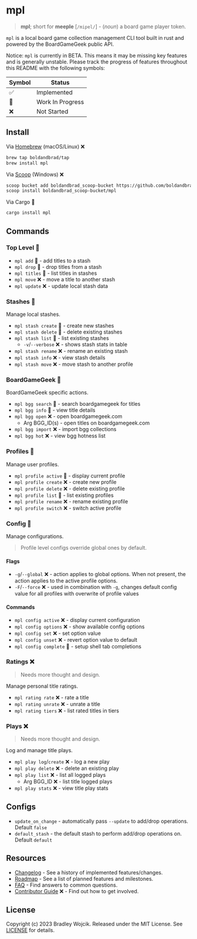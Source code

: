 # mpl

> **mpl**; short for **meeple** [`/mipel/`] - (*noun*) a board game player
> token.

`mpl` is a local board game collection management CLI tool built in rust and
powered by the BoardGameGeek public API.

Notice: `mpl` is currently in BETA. This means it may be missing key features and is generally unstable.
Please track the progress of features throughout this README with the following symbols:

| Symbol    | Status            |
| -         | -                 |
| ✅        | Implemented       |
| 🚧        | Work In Progress  |
| ❌        | Not Started       |

## Install

Via [Homebrew](https://brew.sh) (macOS/Linux) ❌

```sh
brew tap boldandbrad/tap
brew install mpl
```

Via [Scoop](https://scoop.sh) (Windows) ❌

```sh
scoop bucket add boldandbrad_scoop-bucket https://github.com/boldandbrad/scoop-bucket
scoop install boldandbrad_scoop-bucket/mpl
```

Via Cargo 🚧

```sh
cargo install mpl
```

## Commands

### Top Level 🚧

- `mpl add` 🚧 - add titles to a stash
- `mpl drop` 🚧 - drop titles from a stash
- `mpl titles` 🚧 - list titles in stashes
- `mpl move` ❌ - move a title to another stash
- `mpl update` ❌ - update local stash data

### Stashes 🚧

Manage local stashes.

- `mpl stash create` 🚧 - create new stashes
- `mpl stash delete` 🚧 - delete existing stashes
- `mpl stash list` 🚧 - list existing stashes
  - `-v`/`--verbose` ❌ - shows stash stats in table
- `mpl stash rename` ❌ - rename an existing stash
- `mpl stash info` ❌ - view stash details
- `mpl stash move` ❌ - move stash to another profile

### BoardGameGeek 🚧

BoardGameGeek specific actions.

- `mpl bgg search` 🚧 - search boardgamegeek for titles
- `mpl bgg info` 🚧 - view title details
- `mpl bgg open` ❌ - open boardgamegeek.com
  - Arg BGG_ID(s) - open titles on boardgamegeek.com
- `mpl bgg import` ❌ - import bgg collections
- `mpl bgg hot` ❌ - view bgg hotness list

### Profiles 🚧

Manage user profiles.

- `mpl profile active` 🚧 - display current profile
- `mpl profile create` ❌ - create new profile
- `mpl profile delete` ❌ - delete existing profile
- `mpl profile list` 🚧 - list existing profiles
- `mpl profile rename` ❌ - rename existing profile
- `mpl profile switch` ❌ - switch active profile

### Config 🚧

Manage configurations.

> Profile level configs override global ones by default.

#### Flags

- `-g`/`--global` ❌ - action applies to global options. When not present, the action applies to the active profile options.
- `-F`/`--force` ❌ - used in combination with `-g`, changes default config value for all profiles with overwrite of profile values

#### Commands

- `mpl config active` ❌ - display current configuration
- `mpl config options` ❌ - show available config options
- `mpl config set` ❌ - set option value
- `mpl config unset` ❌ - revert option value to default
- `mpl config complete` 🚧 - setup shell tab completions

### Ratings ❌

> Needs more thought and design.

Manage personal title ratings.

- `mpl rating rate` ❌ - rate a title
- `mpl rating unrate` ❌ - unrate a title
- `mpl rating tiers` ❌ - list rated titles in tiers

### Plays ❌

> Needs more thought and design.

Log and manage title plays.

- `mpl play log`/`create` ❌ - log a new play
- `mpl play delete` ❌ - delete an existing play
- `mpl play list` ❌ - list all logged plays
  - Arg BGG_ID ❌ - list title logged plays
- `mpl play stats` ❌ - view title play stats

## Configs

- `update_on_change` - automatically pass `--update` to add/drop operations. Default `false`
- `default_stash` - the default stash to perform add/drop operations on. Default `default`

## Resources

- [Changelog](docs/changelog.md) - See a history of implemented features/changes.
- [Roadmap](https://github.com/boldandbrad/mpl-cli/milestones) - See a list of planned features and milestones.
- [FAQ](docs/faq.md) - Find answers to common questions.
- [Contributor Guide](docs/contributing.md) ❌ - Find out how to get involved.

## License

Copyright (c) 2023 Bradley Wojcik. Released under the MIT License. See
[LICENSE](LICENSE) for details.
